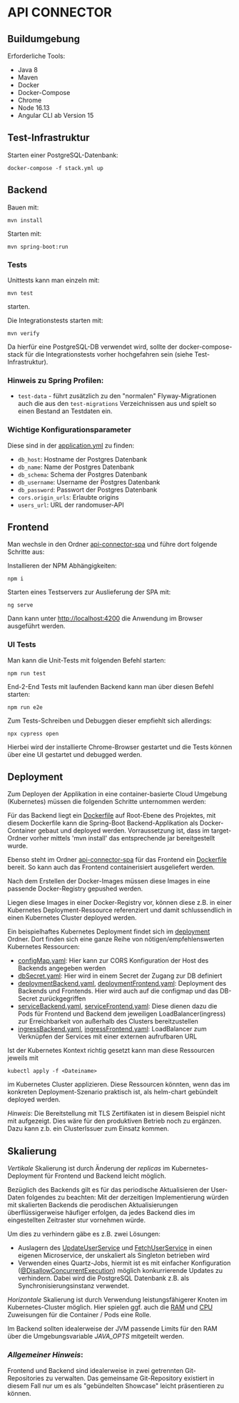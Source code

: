 # API CONNECTOR

## Buildumgebung

Erforderliche Tools:

- Java 8
- Maven
- Docker
- Docker-Compose
- Chrome
- Node 16.13
- Angular CLI ab Version 15

## Test-Infrastruktur

Starten einer PostgreSQL-Datenbank:

    docker-compose -f stack.yml up

## Backend
Bauen mit:

    mvn install

Starten mit:

    mvn spring-boot:run

### Tests
Unittests kann man einzeln mit:

    mvn test

starten. 

Die Integrationstests starten mit:

    mvn verify 

Da hierfür eine PostgreSQL-DB verwendet wird, 
sollte der docker-compose-stack für die Integrationstests vorher hochgefahren sein (siehe Test-Infrastruktur).

### Hinweis zu Spring Profilen:
* `test-data` - führt zusätzlich zu den "normalen" Flyway-Migrationen
  auch die aus den `test-migrations` Verzeichnissen aus und spielt so
  einen Bestand an Testdaten ein.

### Wichtige Konfigurationsparameter

Diese sind in der [application.yml](src/main/resources/application.yml) zu finden:

* `db_host`: Hostname der Postgres Datenbank
* `db_name`: Name der Postgres Datenbank
* `db_schema`: Schema der Postgres Datenbank
* `db_username`: Username der Postgres Datenbank
* `db_password`: Passwort der Postgres Datenbank
* `cors.origin_urls`:  Erlaubte origins
* `users_url`: URL der randomuser-API

## Frontend
Man wechsle in den Ordner [api-connector-spa](api-connector-spa) 
und führe dort folgende Schritte aus:

Installieren der NPM Abhängigkeiten:

    npm i

Starten eines Testservers zur Auslieferung der SPA mit:

    ng serve

Dann kann unter [http://localhost:4200](http://localhost:4200) 
die Anwendung im Browser ausgeführt werden.

### UI Tests
Man kann die Unit-Tests mit folgenden Befehl starten:

    npm run test

End-2-End Tests mit laufenden Backend kann man über diesen Befehl starten:

    npm run e2e

Zum Tests-Schreiben und Debuggen dieser empfiehlt sich allerdings:

    npx cypress open

Hierbei wird der installierte Chrome-Browser gestartet und die Tests
können über eine UI gestartet und debugged werden.

## Deployment

Zum Deployen der Applikation in eine container-basierte Cloud Umgebung (Kubernetes) 
müssen die folgenden Schritte unternommen werden:

Für das Backend liegt ein [Dockerfile](Dockerfile) auf Root-Ebene des Projektes,
mit diesem Dockerfile kann die Spring-Boot Backend-Applikation als Docker-Container gebaut und deployed werden.
Vorraussetzung ist, dass im target-Ordner vorher mittels 'mvn install' das entsprechende jar bereitgestellt wurde. 

Ebenso steht im Ordner [api-connector-spa](api-connector-spa) 
für das Frontend ein [Dockerfile](api-connector-spa/Dockerfile) bereit. 
So kann auch das Frontend containerisiert ausgeliefert werden. 

Nach dem Erstellen der Docker-Images müssen diese Images in eine passende Docker-Registry gepushed werden.

Liegen diese Images in einer Docker-Registry vor, können diese z.B. in einer 
Kubernetes Deployment-Ressource referenziert und damit schlussendlich in einen Kubernetes Cluster deployed werden.

Ein beispielhaftes Kubernetes Deployment findet sich im [deployment](deployment) Ordner.
Dort finden sich eine ganze Reihe von nötigen/empfehlenswerten Kubernetes Ressourcen:

- [configMap.yaml](deployment/configMap.yaml): Hier kann zur CORS Konfiguration der Host des Backends angegeben werden
- [dbSecret.yaml](deployment/dbSecret.yaml): Hier wird in einem Secret der Zugang zur DB definiert
- [deploymentBackend.yaml](deployment/deploymentBackend.yaml), [deploymentFrontend.yaml](deployment/deploymentFrontend.yaml): Deployment des Backends und Frontends. Hier wird auch auf die configmap und das DB-Secret zurückgegriffen
- [serviceBackend.yaml](deployment/serviceBackend.yaml), [serviceFrontend.yaml](deployment/serviceFrontend.yaml): Diese dienen dazu die Pods für Frontend und Backend dem jeweiligen LoadBalancer(ingress) zur Erreichbarkeit von außerhalb des Clusters bereitzustellen
- [ingressBackend.yaml](deployment/ingressBackend.yaml), [ingressFrontend.yaml](deployment/ingressFrontend.yaml): LoadBalancer zum Verknüpfen der Services mit einer externen aufrufbaren URL

Ist der Kubernetes Kontext richtig gesetzt kann man diese Ressourcen jeweils mit

    kubectl apply -f <Dateiname>

im Kubernetes Cluster applizieren.
Diese Ressourcen könnten, wenn das im konkreten Deployment-Szenario praktisch ist, als helm-chart gebündelt deployed werden.

*Hinweis*: Die Bereitstellung mit TLS Zertifikaten ist in diesem Beispiel nicht mit aufgezeigt. Dies wäre für den produktiven Betrieb noch zu ergänzen. 
Dazu kann z.b. ein ClusterIssuer zum Einsatz kommen.

## Skalierung
*Vertikale* Skalierung ist durch Änderung der *replicas* im Kubernetes-Deployment für Frontend und Backend leicht möglich. 

Bezüglich des Backends gilt es für das periodische Aktualisieren der User-Daten folgendes zu beachten:
Mit der derzeitigen Implementierung würden mit skalierten Backends die perodischen Aktualisierungen 
überflüssigerweise häufiger erfolgen, da jedes Backend dies im eingestellten Zeitraster stur vornehmen würde.

Um dies zu verhindern gäbe es z.B. zwei Lösungen:

- Auslagern des [UpdateUserService](src/main/java/de/jeggers/apiconnector/app/users/domain/UpdateUserService.java) 
  und [FetchUserService](src/main/java/de/jeggers/apiconnector/app/users/domain/FetchUserService.java) 
  in einen eigenen Microservice, der unskaliert als Singleton betrieben wird
- Verwenden eines Quartz-Jobs, hiermit ist es mit einfacher Konfiguration 
([@DisallowConcurrentExecution](http://www.quartz-scheduler.org/api/2.1.7/org/quartz/DisallowConcurrentExecution.html)) 
  möglich konkurrierende Updates zu verhindern. 
  Dabei wird die PostgreSQL Datenbank z.B. als Synchronisierungsinstanz verwendet.


*Horizontale* Skalierung ist durch Verwendung leistungsfähigerer Knoten im Kubernetes-Cluster möglich. 
Hier spielen ggf. auch
die [RAM](https://kubernetes.io/docs/tasks/configure-pod-container/assign-memory-resource/) 
und [CPU](https://kubernetes.io/docs/tasks/configure-pod-container/assign-cpu-resource/) 
Zuweisungen für die Container / Pods eine Rolle.

Im Backend sollten idealerweise der JVM passende Limits für den RAM über die Umgebungsvariable *JAVA_OPTS* 
mitgeteilt werden.

### *Allgemeiner Hinweis*: 
Frontend und Backend sind idealerweise in zwei getrennten Git-Repositories zu verwalten. 
Das gemeinsame Git-Repository existiert in diesem Fall nur um es als "gebündelten Showcase" leicht präsentieren zu können.  




